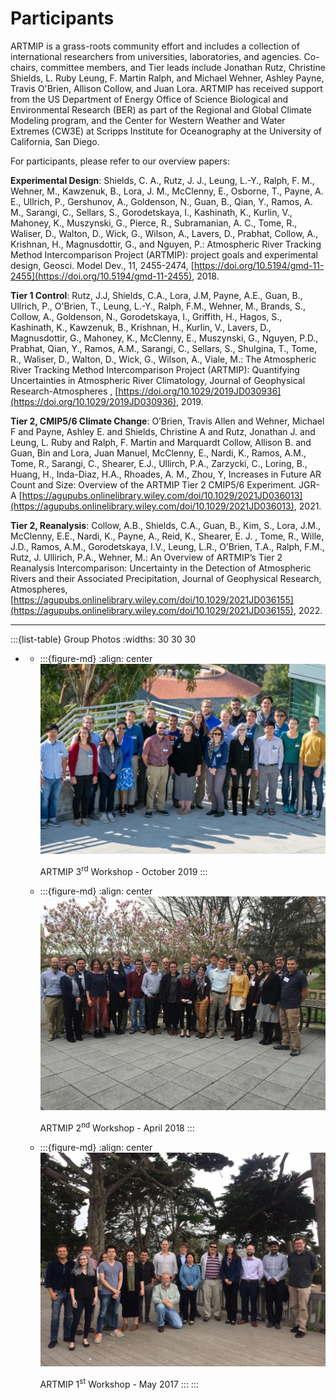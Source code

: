 # Participants

ARTMIP is a grass-roots community effort and includes a collection of international researchers from universities, laboratories, and agencies. Co-chairs, committee members, and Tier leads include Jonathan Rutz, Christine Shields, L. Ruby Leung, F. Martin Ralph, and Michael Wehner, Ashley Payne, Travis O'Brien, Allison Collow, and Juan Lora. ARTMIP has received support from the US Department of Energy Office of Science Biological and Environmental Research (BER) as part of the Regional and Global Climate Modeling program, and the Center for Western Weather and Water Extremes (CW3E) at Scripps Institute for Oceanography at the University of California, San Diego.

For participants, please refer to our overview papers:

**Experimental Design**: Shields, C. A., Rutz, J. J., Leung, L.-Y., Ralph, F. M., Wehner, M., Kawzenuk, B., Lora, J. M., McClenny, E., Osborne, T., Payne, A. E., Ullrich, P., Gershunov, A., Goldenson, N., Guan, B., Qian, Y., Ramos, A. M., Sarangi, C., Sellars, S., Gorodetskaya, I., Kashinath, K., Kurlin, V., Mahoney, K., Muszynski, G., Pierce, R., Subramanian, A. C., Tome, R., Waliser, D., Walton, D., Wick, G., Wilson, A., Lavers, D., Prabhat, Collow, A., Krishnan, H., Magnusdottir, G., and Nguyen, P.: Atmospheric River Tracking Method Intercomparison Project (ARTMIP): project goals and experimental design, Geosci. Model Dev., 11, 2455-2474, [https://doi.org/10.5194/gmd-11-2455](https://doi.org/10.5194/gmd-11-2455), 2018.

**Tier 1 Control**:  Rutz, J.J, Shields, C.A., Lora, J.M, Payne, A.E., Guan, B., Ullrich, P., O'Brien, T., Leung, L.-Y., Ralph, F.M., Wehner, M., Brands, S., Collow, A., Goldenson, N., Gorodetskaya, I., Griffith, H., Hagos, S., Kashinath, K., Kawzenuk, B., Krishnan, H., Kurlin, V., Lavers, D., Magnusdottir, G., Mahoney, K., McClenny, E., Muszynski, G., Nguyen, P.D., Prabhat, Qian, Y., Ramos, A.M., Sarangi, C., Sellars, S., Shulgina, T., Tome, R., Waliser, D., Walton, D., Wick, G., Wilson, A., Viale, M.: The Atmospheric River Tracking Method Intercomparison Project (ARTMIP): Quantifying Uncertainties in Atmospheric River Climatology, Journal of Geophysical Research-Atmospheres , [https://doi.org/10.1029/2019JD030936](https://doi.org/10.1029/2019JD030936), 2019.

**Tier 2, CMIP5/6 Climate Change**:  O’Brien, Travis Allen and Wehner, Michael F and Payne, Ashley E. and Shields, Christine A and Rutz, Jonathan J. and Leung, L. Ruby and Ralph, F. Martin and Marquardt Collow, Allison B. and Guan, Bin and Lora, Juan Manuel, McClenny, E., Nardi, K., Ramos, A.M., Tome, R., Sarangi, C., Shearer, E.J., Ullirch, P.A., Zarzycki, C., Loring, B., Huang, H., Inda-Diaz, H.A., Rhoades, A. M., Zhou, Y, Increases in Future AR Count and Size: Overview of the ARTMIP Tier 2 CMIP5/6 Experiment. JGR-A  [https://agupubs.onlinelibrary.wiley.com/doi/10.1029/2021JD036013](https://agupubs.onlinelibrary.wiley.com/doi/10.1029/2021JD036013), 2021. 

**Tier 2, Reanalysis**: Collow, A.B., Shields, C.A., Guan, B., Kim, S., Lora, J.M., McClenny, E.E., Nardi, K., Payne, A., Reid, K., Shearer, E. J. , Tome, R., Wille, J.D., Ramos, A.M., Gorodetskaya, I.V., Leung, L.R., O’Brien, T.A., Ralph, F.M., Rutz, J. Ullirich, P.A., Wehner, M.: An Overview of ARTMIP’s Tier 2 Reanalysis Intercomparison: Uncertainty in the Detection of Atmospheric Rivers and their Associated Precipitation, Journal of Geophysical Research, Atmospheres, [https://agupubs.onlinelibrary.wiley.com/doi/10.1029/2021JD036155](https://agupubs.onlinelibrary.wiley.com/doi/10.1029/2021JD036155), 2022.

---
:::{list-table} Group Photos
:widths: 30 30 30

*   - :::{figure-md}
      :align: center
      ![ARTMIP 3<sup>rd</sup> Workshop - October 2019](images/ARTMIP17Oct2019_0.jpg)
      
      ARTMIP 3<sup>rd</sup> Workshop - October 2019
      :::
    - :::{figure-md}
      :align: center
      ![ARTMIP 2<sup>nd</sup> Workshop - April 2018](images/ARTMIP_Workshop_April_2018.jpeg)
      
      ARTMIP 2<sup>nd</sup> Workshop - April 2018
      :::
    - :::{figure-md}
      :align: center
      ![ARTMIP 1<sup>st</sup> Workshop - May 2017](images/ARTMIP_Workshop_May_2017.jpeg)
 
      ARTMIP 1<sup>st</sup> Workshop - May 2017
      :::
:::
<!---
|  |  |  |
| --- | --- | --- |
| <p><img src=images/ARTMIP17Oct2019_0.jpg><br>ARTMIP 3<sup>rd</sup> Workshop - October 2019</p> | <p><img src=images/ARTMIP_Workshop_April_2018.jpeg><br>ARTMIP 2<sup>nd</sup> Workshop - April 2018</p> | <p><img src=images/ARTMIP_Workshop_May_2017.jpeg><br>ARTMIP 1<sup>st</sup> Workshop - May 2017</p> |
